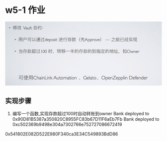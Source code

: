 # w5-1 作业

![](images/work.png)

## 实现步骤
1. 编写一个函数,实现存款超过100时自动转账到owner
Bank deployed to 0x90D81B5387a350820C8955FC83b67D11F6aEb7Fb
Bank deployed to 0xc502369b9498e304a7302766e752727086672419


0x541802E082D522E980F340ca3E34C549893BdD86
```


```